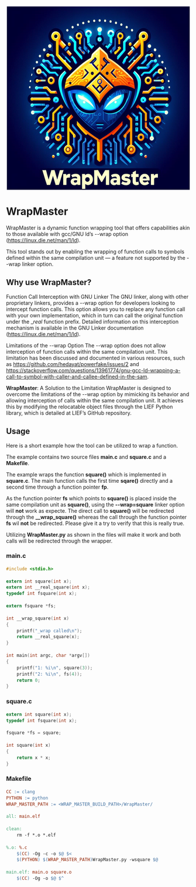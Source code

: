 <p align="center">
<img src="./images/WrapMasterLogo.png" width="500" height="500">
</p>

# WrapMaster

WrapMaster is a dynamic function wrapping tool that offers capabilities akin to those available with gcc/GNU ld’s --wrap option (https://linux.die.net/man/1/ld).  

This tool stands out by enabling the wrapping of function calls to symbols defined within the same compilation unit — a feature not supported by the --wrap linker option. 


## Why use WrapMaster?
Function Call Interception with GNU Linker The GNU linker, along with other proprietary linkers, provides a --wrap option for developers looking to intercept function calls. This option allows you to replace any function call with your own implementation, which in turn can call the original function under the __real_ function prefix. Detailed information on this interception mechanism is available in the GNU Linker documentation (https://linux.die.net/man/1/ld).

Limitations of the --wrap Option The --wrap option does not allow interception of function calls within the same compilation unit. This limitation has been discussed and documented in various resources, such as https://github.com/hedayat/powerfake/issues/2 and https://stackoverflow.com/questions/13961774/gnu-gcc-ld-wrapping-a-call-to-symbol-with-caller-and-callee-defined-in-the-sam.

**WrapMaster**: A Solution to the Limitation WrapMaster is designed to overcome the limitations of the --wrap option by mimicking its behavior and allowing interception of calls within the same compilation unit. It achieves this by modifying the relocatable object files through the LIEF Python library, which is detailed at LIEF’s GitHub repository.

## Usage
Here is a short example how the tool can be utilized to wrap a function.

The example contains two source files **main.c** and **square.c** and a **Makefile**. 

The example wraps the function **square()** which is implemented in **square.c**. The main function calls the first time **sqare()** directly and a second time through a function pointer **fp**. 

As the function pointer **fs** which points to **square()** is placed inside the same compilation unit as **square()**, using the **--wrap=square** linker option will __not__ work as expecte. The direct call to **square()** will be redirected through the **__wrap_square()** whereas the call through the function pointer **fs** wil __not__ be redirected. Please give it a try to verify that this is really true. 

Utilizing **WrapMaster.py** as shown in the files will make it work and both calls will be redirected through the wrapper.

### main.c
``` c title="main.c"
#include <stdio.h>

extern int square(int x);
extern int __real_square(int x);
typedef int fsquare(int x);

extern fsquare *fs;

int __wrap_square(int x)
{
    printf("_wrap called\n");
    return __real_square(x);
}

int main(int argc, char *argv[])
{
    printf("1: %i\n", square(3));
    printf("2: %i\n", fs(4));
    return 0;
}
```

### square.c
``` c title="square.c"
extern int square(int x);
typedef int fsquare(int x);

fsquare *fs = square;

int square(int x)
{
    return x * x;
}
```

### Makefile
``` Makefile title="Makefile"
CC := clang
PYTHON := python
WRAP_MASTER_PATH := <WRAP_MASTER_BUILD_PATH>/WrapMaster/

all: main.elf

clean:
	rm -f *.o *.elf

%.o: %.c
	$(CC) -Og -c -o $@ $<
	$(PYTHON) $(WRAP_MASTER_PATH)WrapMaster.py -wsquare $@

main.elf: main.o square.o
	$(CC) -Og -o $@ $^

```
